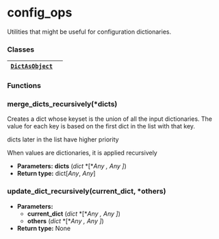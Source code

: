 # config_ops

Utilities that might be useful for configuration dictionaries.

### Classes

| [`DictAsObject`](manim.utils.config_ops.DictAsObject.md#manim.utils.config_ops.DictAsObject)   |    |
|------------------------------------------------------------------------------------------------|----|

### Functions

### merge_dicts_recursively(\*dicts)

Creates a dict whose keyset is the union of all the
input dictionaries.  The value for each key is based
on the first dict in the list with that key.

dicts later in the list have higher priority

When values are dictionaries, it is applied recursively

* **Parameters:**
  **dicts** (*dict* *[**Any* *,* *Any* *]*)
* **Return type:**
  dict[*Any*, *Any*]

### update_dict_recursively(current_dict, \*others)

* **Parameters:**
  * **current_dict** (*dict* *[**Any* *,* *Any* *]*)
  * **others** (*dict* *[**Any* *,* *Any* *]*)
* **Return type:**
  None
